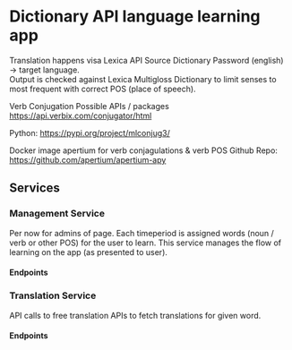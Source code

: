﻿# Dictionary API language learning app

Translation happens visa Lexica API
Source Dictionary Password (english) &rarr; target language. </br>
Output is checked against Lexica Multigloss Dictionary to limit senses to most frequent with correct POS (place of speech).

Verb Conjugation Possible APIs / packages
https://api.verbix.com/conjugator/html

Python:
https://pypi.org/project/mlconjug3/

Docker image apertium for verb conjagulations & verb POS
Github Repo: https://github.com/apertium/apertium-apy

## Services

### Management Service

Per now for admins of page. Each timeperiod is assigned words (noun / verb or other POS) for the user to learn.
This service manages the flow of learning on the app (as presented to user).

#### Endpoints

### Translation Service

API calls to free translation APIs to fetch translations for given word.

#### Endpoints
